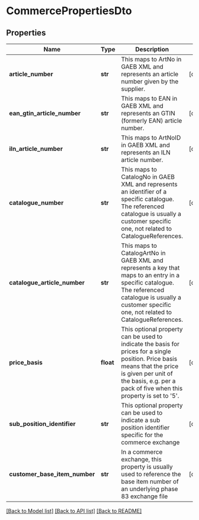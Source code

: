 # CommercePropertiesDto

## Properties
Name | Type | Description | Notes
------------ | ------------- | ------------- | -------------
**article_number** | **str** | This maps to ArtNo in GAEB XML and represents an article number given by the supplier. | [optional] 
**ean_gtin_article_number** | **str** | This maps to EAN in GAEB XML and represents an GTIN (formerly EAN) article number. | [optional] 
**iln_article_number** | **str** | This maps to ArtNoID in GAEB XML and represents an ILN article number. | [optional] 
**catalogue_number** | **str** | This maps to CatalogNo in GAEB XML and represents an identifier of a specific catalogue. The referenced catalogue is usually a customer specific one, not related to CatalogueReferences. | [optional] 
**catalogue_article_number** | **str** | This maps to CatalogArtNo in GAEB XML and represents a key that maps to an entry in a specific catalogue. The referenced catalogue is usually a customer specific one, not related to CatalogueReferences. | [optional] 
**price_basis** | **float** | This optional property can be used to indicate the basis for prices for a single position. Price basis means that the price is given per unit of the basis, e.g. per a pack of five when this property is set to &#39;5&#39;. | [optional] 
**sub_position_identifier** | **str** | This optional property can be used to indicate a sub position identifier specific for the commerce exchange | [optional] 
**customer_base_item_number** | **str** | In a commerce exchange, this property is usually used to reference the base item number of an underlying phase 83 exchange file | [optional] 

[[Back to Model list]](../README.md#documentation-for-models) [[Back to API list]](../README.md#documentation-for-api-endpoints) [[Back to README]](../README.md)


